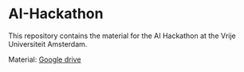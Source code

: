 # AI-Hackathon
This repository contains the material for the AI Hackathon at the Vrije Universiteit Amsterdam.

Material: [Google drive](https://tinyurl.com/vu-hackathon)
